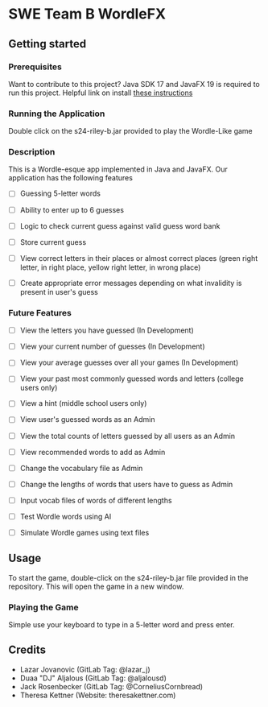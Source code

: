 # SWE Team B WordleFX
## Getting started

### Prerequisites

Want to contribute to this project?
Java SDK 17 and JavaFX 19 is required to run this project.
Helpful link on install  [these instructions](https://faculty-web.msoe.edu/hasker/swe2410/java-install/)

### Running the Application
Double click on the s24-riley-b.jar provided to play the Wordle-Like game

### Description
This is a Wordle-esque app implemented in Java and JavaFX. Our application has the following features
- [ ] Guessing 5-letter words
- [ ] Ability to enter up to 6 guesses
- [ ] Logic to check current guess against valid guess word bank
- [ ] Store current guess

- [ ] View correct letters in their places or almost correct places (green right letter, in right place, yellow right letter, in wrong place)

- [ ] Create appropriate error messages depending on what invalidity is present in user's guess
### Future Features
- [ ] View the letters you have guessed (In Development)
- [ ] View your current number of guesses (In Development)
- [ ] View your average guesses over all your games (In Development)
- [ ] View your past most commonly guessed words and letters (college users only)
- [ ] View a hint (middle school users only)
- [ ] View user's guessed words as an Admin
- [ ] View the total counts of letters guessed by all users as an Admin
- [ ] View recommended words to add as Admin
- [ ] Change the vocabulary file as Admin
- [ ] Change the lengths of words that users have to guess as Admin
- [ ] Input vocab files of words of different lengths
- [ ] Test Wordle words using AI
- [ ] Simulate Wordle games using text files


## Usage

To start the game, double-click on the s24-riley-b.jar file provided in the repository. 
This will open the game in a new window.
### Playing the Game
Simple use your keyboard to type in a 5-letter word and press enter.

## Credits
- Lazar Jovanovic (GitLab Tag: @lazar_j)
- Duaa "DJ" Aljalous (GitLab Tag: @aljalousd)
- Jack Rosenbecker (GitLab Tag: @CorneliusCornbread)
- Theresa Kettner (Website: theresakettner.com)